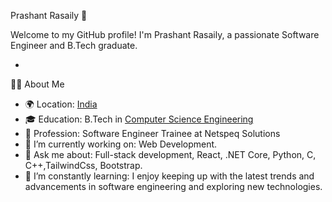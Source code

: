 Prashant Rasaily 👋

Welcome to my GitHub profile! I'm Prashant Rasaily, a passionate  Software Engineer and B.Tech graduate.  

-
👨‍💻 About Me

- 🌍 Location: [India](https://www.google.com/maps/place/India)
- 🎓 Education: B.Tech in [Computer Science Engineering](https://en.wikipedia.org/wiki/Computer_science)
- 💼 Profession: Software Engineer Trainee at Netspeq Solutions
- 🔭 I’m currently working on: Web Development.
- 💬 Ask me about: Full-stack development, React, .NET Core, Python, C, C++,TailwindCss, Bootstrap.
- 🌱 I’m constantly learning: I enjoy keeping up with the latest trends and advancements in software engineering and exploring new technologies.

